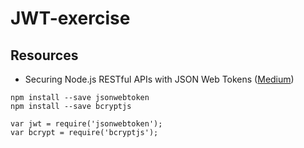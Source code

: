 # JWT-exercise

## Resources
* Securing Node.js RESTful APIs with JSON Web Tokens ([Medium](https://medium.freecodecamp.org/securing-node-js-restful-apis-with-json-web-tokens-9f811a92bb52))
```
npm install --save jsonwebtoken
npm install --save bcryptjs 
```
```
var jwt = require('jsonwebtoken');
var bcrypt = require('bcryptjs');
```
